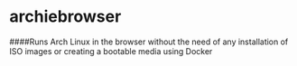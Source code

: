 # archiebrowser

####Runs Arch Linux in the browser without the need of any installation of ISO images or creating a bootable media using Docker
